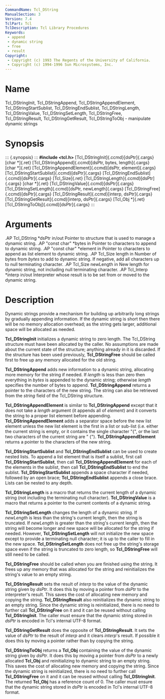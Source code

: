 ```yaml
---
CommandName: Tcl_DString
ManualSection: 3
Version: 7.4
TclPart: Tcl
TclDescription: Tcl Library Procedures
Keywords:
 - append
 - dynamic string
 - free
 - result
Copyright:
 - Copyright (c) 1993 The Regents of the University of California.
 - Copyright (c) 1994-1996 Sun Microsystems, Inc.
---
```


# Name

Tcl_DStringInit, Tcl_DStringAppend, Tcl_DStringAppendElement, Tcl_DStringStartSublist, Tcl_DStringEndSublist, Tcl_DStringLength, Tcl_DStringValue, Tcl_DStringSetLength, Tcl_DStringFree, Tcl_DStringResult, Tcl_DStringGetResult, Tcl_DStringToObj - manipulate dynamic strings

# Synopsis

::: {.synopsis} :::
**#include <tcl.h>**
[Tcl_DStringInit]{.ccmd}[dsPtr]{.cargs}
[char *]{.ret} [Tcl_DStringAppend]{.ccmd}[dsPtr, bytes, length]{.cargs}
[char *]{.ret} [Tcl_DStringAppendElement]{.ccmd}[dsPtr, element]{.cargs}
[Tcl_DStringStartSublist]{.ccmd}[dsPtr]{.cargs}
[Tcl_DStringEndSublist]{.ccmd}[dsPtr]{.cargs}
[Tcl_Size]{.ret} [Tcl_DStringLength]{.ccmd}[dsPtr]{.cargs}
[char *]{.ret} [Tcl_DStringValue]{.ccmd}[dsPtr]{.cargs}
[Tcl_DStringSetLength]{.ccmd}[dsPtr, newLength]{.cargs}
[Tcl_DStringFree]{.ccmd}[dsPtr]{.cargs}
[Tcl_DStringResult]{.ccmd}[interp, dsPtr]{.cargs}
[Tcl_DStringGetResult]{.ccmd}[interp, dsPtr]{.cargs}
[Tcl_Obj *]{.ret} [Tcl_DStringToObj]{.ccmd}[dsPtr]{.cargs}
:::

# Arguments

.AP Tcl_DString *dsPtr in/out Pointer to structure that is used to manage a dynamic string. .AP "const char" *bytes in Pointer to characters to append to dynamic string. .AP "const char" *element in Pointer to characters to append as list element to dynamic string. .AP Tcl_Size length in Number of bytes from *bytes* to add to dynamic string.  If negative, add all characters up to null terminating character. .AP Tcl_Size newLength in New length for dynamic string, not including null terminating character. .AP Tcl_Interp *interp in/out Interpreter whose result is to be set from or moved to the dynamic string. 

# Description

Dynamic strings provide a mechanism for building up arbitrarily long strings by gradually appending information.  If the dynamic string is short then there will be no memory allocation overhead;  as the string gets larger, additional space will be allocated as needed.

**Tcl_DStringInit** initializes a dynamic string to zero length. The Tcl_DString structure must have been allocated by the caller. No assumptions are made about the current state of the structure; anything already in it is discarded. If the structure has been used previously, **Tcl_DStringFree** should be called first to free up any memory allocated for the old string.

**Tcl_DStringAppend** adds new information to a dynamic string, allocating more memory for the string if needed. If *length* is less than zero then everything in *bytes* is appended to the dynamic string;  otherwise *length* specifies the number of bytes to append. **Tcl_DStringAppend** returns a pointer to the characters of the new string.  The string can also be retrieved from the *string* field of the Tcl_DString structure.

**Tcl_DStringAppendElement** is similar to **Tcl_DStringAppend** except that it does not take a *length* argument (it appends all of *element*) and it converts the string to a proper list element before appending. **Tcl_DStringAppendElement** adds a separator space before the new list element unless the new list element is the first in a list or sub-list (i.e. either the current string is empty, or it contains the single character "{", or the last two characters of the current string are " {"). **Tcl_DStringAppendElement** returns a pointer to the characters of the new string.

**Tcl_DStringStartSublist** and **Tcl_DStringEndSublist** can be used to create nested lists. To append a list element that is itself a sublist, first call **Tcl_DStringStartSublist**, then call **Tcl_DStringAppendElement** for each of the elements in the sublist, then call **Tcl_DStringEndSublist** to end the sublist. **Tcl_DStringStartSublist** appends a space character if needed, followed by an open brace;  **Tcl_DStringEndSublist** appends a close brace. Lists can be nested to any depth.

**Tcl_DStringLength** is a macro that returns the current length of a dynamic string (not including the terminating null character). **Tcl_DStringValue** is a  macro that returns a pointer to the current contents of a dynamic string.

**Tcl_DStringSetLength** changes the length of a dynamic string. If *newLength* is less than the string's current length, then the string is truncated. If *newLength* is greater than the string's current length, then the string will become longer and new space will be allocated for the string if needed. However, **Tcl_DStringSetLength** will not initialize the new space except to provide a terminating null character;  it is up to the caller to fill in the new space. **Tcl_DStringSetLength** does not free up the string's storage space even if the string is truncated to zero length, so **Tcl_DStringFree** will still need to be called.

**Tcl_DStringFree** should be called when you are finished using the string.  It frees up any memory that was allocated for the string and reinitializes the string's value to an empty string.

**Tcl_DStringResult** sets the result of *interp* to the value of the dynamic string given by *dsPtr*.  It does this by moving a pointer from *dsPtr* to the interpreter's result. This saves the cost of allocating new memory and copying the string. **Tcl_DStringResult** also reinitializes the dynamic string to an empty string. Since the dynamic string is reinitialized, there is no need to further call **Tcl_DStringFree** on it and it can be reused without calling **Tcl_DStringInit**. The caller must ensure that the dynamic string stored in *dsPtr* is encoded in Tcl's internal UTF-8 format.

**Tcl_DStringGetResult** does the opposite of **Tcl_DStringResult**. It sets the value of *dsPtr* to the result of *interp* and it clears *interp*'s result. If possible it does this by moving a pointer rather than by copying the string.

**Tcl_DStringToObj** returns a **Tcl_Obj** containing the value of the dynamic string given by *dsPtr*. It does this by moving a pointer from *dsPtr* to a newly allocated **Tcl_Obj** and reinitializing to dynamic string to an empty string. This saves the cost of allocating new memory and copying the string. Since the dynamic string is reinitialized, there is no need to further call **Tcl_DStringFree** on it and it can be reused without calling **Tcl_DStringInit**. The returned **Tcl_Obj** has a reference count of 0. The caller must ensure that the dynamic string stored in *dsPtr* is encoded in Tcl's internal UTF-8 format. 

